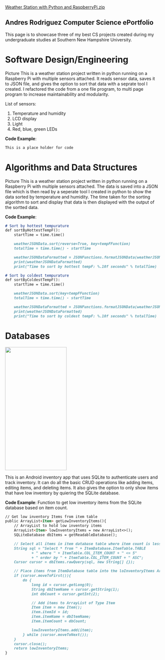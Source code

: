 [Weather Station with Python and RaspberryPi.zip](https://github.com/Ar64/CS-ePortfolio/files/6268387/Weather.Station.with.Python.and.RaspberryPi.zip)
## Andres Rodriguez Computer Science ePortfolio

This page is to showcase three of my best CS projects created during my undergraduate studies at Southern New Hampshire University.

# Software Design/Engineering
Picture
This is a weather station project written in python running on a Raspberry Pi with multiple sensors attached. It reads sensor data, saves it to JSON file, and 
gives the option to sort that data with a seprate tool I created. I refactored the code from a one file program, to multi page program to increase maintainability and modularity.

List of sensors:
1. Temperature and humidity
2. LCD display
3. Light
4. Red, blue, green LEDs

**Code Example**:
```markdown
This is a place holder for code
```
# Algorithms and Data Structures
Picture
This is a weather station project written in python running on a Raspberry Pi with multiple sensors attached. The data is saved into a JSON file which is then read by a seperate tool I created in python to show the data sorted by temperature and humidity. The time taken for the sorting algorithm to sort and display that data is then displayed with the output of the sortted data.

**Code Example**:
```markdown
# Sort by hottest tempurature
def sortByHottestTempF():
    startTime = time.time()

    weatherJSONData.sort(reverse=True, key=tempFFunction)
    totalTime = time.time() - startTime

    weatherJSONDataFormatted = JSONFunctions.formatJSONData(weatherJSONData)
    print(weatherJSONDataFormatted)
    print("Time to sort by hottest tempF: %.10f seconds" % totalTime)

# Sort by coldest tempurature
def sortByColdestTempF():
    startTime = time.time()

    weatherJSONData.sort(key=tempFFunction)
    totalTime = time.time() - startTime

    weatherJSONDataFormatted = JSONFunctions.formatJSONData(weatherJSONData)
    print(weatherJSONDataFormatted)
    print("Time to sort by coldest tempF: %.10f seconds" % totalTime)
```
# Databases

<img src="https://github.com/Ar64/CS-ePortfolio/blob/gh-pages/AndroidInventoryApp%20Screenshots/Grid%20with%20items.png" width="200" height="400"/>

This is an Android inventory app that uses SQLite to authenticate users and track inventory. It can do 
all the basic CRUD operations like adding items, editing items, and deleting items. It also gives the option to 
only show items that have low inventory by quiering the SQLite database.

**Code Example**: Function to get low inventory items from the SQLite database based on item count.

```markdown
// Get low inventory Items from item table
public ArrayList<Item> getLowInventoryItems(){
    // ArrayList to hold low inventory items
    ArrayList<Item> lowInventoryItems = new ArrayList<>();
    SQLiteDatabase dbItems = getReadableDatabase();

    // Select all items in item database table where item count is less than or equal to 5
    String sql = "Select * from " + ItemDatabase.ItemTable.TABLE
            + " where " + ItemTable.COL_ITEM_COUNT + " <= 5"
            + " order by " + ItemTable.COL_ITEM_COUNT + " ASC";
    Cursor cursor = dbItems.rawQuery(sql, new String[] {});

    // Place items from ItemDatabase table into the loInventoryItems ArrayList
    if (cursor.moveToFirst()){
        do {
            long id = cursor.getLong(0);
            String dbItemName = cursor.getString(1);
            int dbCount = cursor.getInt(2);

            // Add items to ArrayList of Type Item
            Item item = new Item();
            item.itemId = id;
            item.itemName = dbItemName;
            item.itemCount = dbCount;

            lowInventoryItems.add(item);
        } while (cursor.moveToNext());
    }
    cursor.close();
    return lowInventoryItems;
}
```
